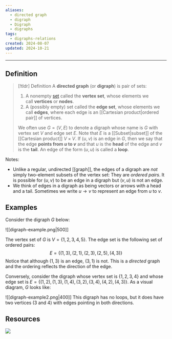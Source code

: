 ```yaml
---
aliases:
  - directed graph
  - digraph
  - Digraph
  - digraphs
tags:
  - digraphs-relations
created: 2024-08-07
updated: 2024-10-21
---
```

---
## Definition 

> [!tldr] Definition
> A **directed graph** (or **digraph**) is pair of sets: 
> 1. A nonempty [set](app://obsidian.md/set) called the **vertex set**, whose elements we call **vertices** or **nodes**.
> 2. A (possibly empty) set called the **edge set**, whose elements we call **edges**, where each edge is an [[Cartesian product|ordered pair]] of vertices. 
> 
> We often use $G = (V,E)$ to denote a digraph whose name is $G$ with vertex set $V$ and edge set $E$. Note that $E$ is a [[Subset|subset]] of the [[Cartesian product]] $V \times V$. If $(u,v)$ is an edge in $G$, then we say that the edge **points from $u$ to $v$** and that $u$ is the **head** of the edge and $v$ is the **tail**. An edge of the form $(u,u)$ is called a **loop**. 

Notes: 
- Unlike a regular, undirected [[graph]], the edges of a digraph are *not* simply two-element subsets of the vertex set: They are *ordered pairs*. It is possible for $(u,v)$ to be an edge in a digraph but $(v,u)$ is not an edge. 
- We think of edges in a digraph as being vectors or arrows with a head and a tail. Sometimes we write $u \rightarrow v$ to represent an edge from $u$ to $v$. 

## Examples

Consider the digraph $G$ below: 

![[digraph-example.png|500]]

The vertex set of $G$ is $V = \{1,2,3,4,5\}$. The edge set is the following set of ordered pairs: 
$$E = \{(1,3), (2,1), (2,3), (2,5), (4,3)\}$$
Notice that although $(1,3)$ is an edge, $(3,1)$ is not. This is a *directed* graph and the ordering reflects the direction of the edge. 

Conversely, consider the digraph whose vertex set is $\{1,2,3,4\}$ and whose edge set is $E = \{(1,2), (1,3), (1,4), (3,2), (3,4), (4,2), (4,3)\}$. As a visual diagram, $G$ looks like: 

![[digraph-example2.png|400]]
This digraph has no loops, but it does have two vertices (3 and 4) with edges pointing in both directions. 

## Resources 

![](https://www.youtube.com/watch?v=mXoiHgH4mEE)

